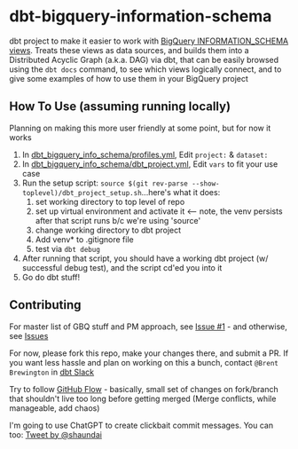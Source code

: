 # dbt-bigquery-information-schema

dbt project to make it easier to work with [BigQuery INFORMATION_SCHEMA views](https://cloud.google.com/bigquery/docs/information-schema-intro).  Treats these views as data sources, and builds them into a Distributed Acyclic Graph (a.k.a. DAG) via dbt, that can be easily browsed using the `dbt docs` command, to see which views logically connect, and to give some examples of how to use them in your BigQuery project

## How To Use (assuming running locally)

Planning on making this more user friendly at some point, but for now it works

1. In [dbt_bigquery_info_schema/profiles.yml](dbt_bigquery_info_schema/profiles.yml), Edit `project:` & `dataset:`
2. In [dbt_bigquery_info_schema/dbt_project.yml](dbt_bigquery_info_schema/dbt_project.yml), Edit `vars` to fit your use case
3. Run the setup script: `source $(git rev-parse --show-toplevel)/dbt_project_setup.sh`...here's what it does:
    1. set working directory to top level of repo
    2. set up virtual environment and activate it <-- note, the venv persists after that script runs b/c we're using 'source'
    3. change working directory to dbt project
    4. Add venv* to .gitignore file
    5. test via `dbt debug`
4. After running that script, you should have a working dbt project (w/ successful debug test), and the script cd'ed you into it
5. Go do dbt stuff!

## Contributing

For master list of GBQ stuff and PM approach, see [Issue #1](https://github.com/bbrewington/dbt-bigquery-information-schema/issues/1) - and otherwise, see [Issues](https://github.com/bbrewington/dbt-bigquery-information-schema/issues)

For now, please fork this repo, make your changes there, and submit a PR.  If you want less hassle and plan on working on this a bunch, contact `@Brent Brewington` in [dbt Slack](https://getdbt.slack.com)

Try to follow [GitHub Flow](https://docs.github.com/en/get-started/quickstart/github-flow) - basically, small set of changes on fork/branch that shouldn't live too long before getting merged (Merge conflicts, while manageable, add chaos)

I'm going to use ChatGPT to create clickbait commit messages.  You can too: [Tweet by @shaundai](https://twitter.com/shaundai/status/1598299932313931777)
